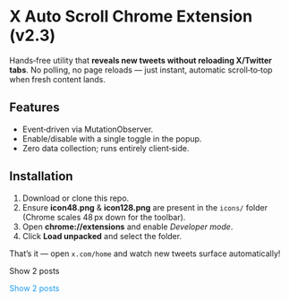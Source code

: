 # X Auto Scroll Chrome Extension (v2.3)

Hands‑free utility that **reveals new tweets without reloading X/Twitter tabs**. No polling, no page reloads — just instant, automatic scroll‑to‑top when fresh content lands.

## Features
- Event‑driven via MutationObserver.
- Enable/disable with a single toggle in the popup.
- Zero data collection; runs entirely client‑side.

## Installation
1. Download or clone this repo.
2. Ensure **icon48.png** & **icon128.png** are present in the `icons/` folder (Chrome scales 48 px down for the toolbar).
3. Open **chrome://extensions** and enable *Developer mode*.
4. Click **Load unpacked** and select the folder.

That’s it — open `x.com/home` and watch new tweets surface automatically!



Show 2 posts

<div dir="ltr" class="css-146c3p1 r-bcqeeo r-qvutc0 r-37j5jr r-q4m81j r-a023e6 r-rjixqe r-16dba41" style="color: rgb(29, 155, 240);"><span class="css-1jxf684 r-bcqeeo r-1ttztb7 r-qvutc0 r-poiln3">Show 2 posts</span></div>
